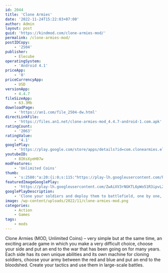 ```yaml
---
id: 2044
title: 'Clone Armies'
date: '2022-11-24T15:22:03+07:00'
author: Admin
layout: post
guid: 'https://kindmod.com/clone-armies-mod/'
permalink: /clone-armies-mod/
postIDCopy:
    - '2504'
publisher:
    - Elecube
operatingSystem:
    - 'Android 4.1'
priceApp:
    - '0'
priceCurrencyApp:
    - USD
versionApp:
    - 4.4.7
fileSizeApp:
    - 63.3Mb
downloadPage:
    - 'https://an1.com/file_2504-dw.html'
directLinkFile:
    - 'https://files.an1.net/clone-armies-mod_4.4.7-android-1.com.apk'
ratingCount:
    - '2063'
ratingValue:
    - '4.1'
googlePlay:
    - 'https://play.google.com/store/apps/details?id=com.clonearmies.elecube'
youtubeID:
    - 8IKsXyeH07w
modFeatures:
    - 'Unlimited Coins'
thumb:
    - 's:2580:"a:20:{i:0;s:115:"https://play-lh.googleusercontent.com/hxC4bs5fHWDIU7URfQaqrX93-zXKZ4JT3zRpvSuLqbQIBbYA0l4ZRgk6y9eiXVzIjMU=w526-h296";i:1;s:116:"https://play-lh.googleusercontent.com/KxH75iJJiRMqMxQQkJ7-gnIOyDXC2jJPyXw6FbYwk5vXBRxb1fnHGg8p4UpTaIH08yBO=w526-h296";i:2;s:115:"https://play-lh.googleusercontent.com/8WrHvfnwxJcWylqQ2eVjJRNYjwtXLZcR8Xj9C8PbgihnLBPPZKtexlTHN1MUwFt78Bc=w526-h296";i:3;s:115:"https://play-lh.googleusercontent.com/f-ufkr2f-JShLCOxDrGjdZ89SnZNeUno2LFoQSg3Tcq_GUgAlLeAue-sZ69HeBvRURA=w526-h296";i:4;s:115:"https://play-lh.googleusercontent.com/vHO4JUhXOPFYx9vfBhfNz4wt3UgNiU57-7BPUIyXcpJwCfCz6p4xSITE9t61eIeV2xs=w526-h296";i:5;s:116:"https://play-lh.googleusercontent.com/kHZZ2Ja4icH8PlRAWE1xtYplzygI_AQpb1WMMshtzV4z-5ssh_zgAea8NF9GwkQL2AD1=w526-h296";i:6;s:116:"https://play-lh.googleusercontent.com/XB8K4oA7U_bew16rIthRBjv1exPLg7-3L8rTKGhKbEjaf8OAbUjBW0roxfN36XMQ2pOn=w526-h296";i:7;s:115:"https://play-lh.googleusercontent.com/Ms7YGBnw5v_Htiyi1l7r_rLaZZiWt5ju8y1uIS7nwJes_Ff70GSyr6CLm_nvQdNVCAU=w526-h296";i:8;s:114:"https://play-lh.googleusercontent.com/wGFcvWAEM-lS6dLK3-Cp71XW60ElEyTX6xuWvfNKARDQ8iNacVVwZQ4gym8P6n9Lqw=w526-h296";i:9;s:115:"https://play-lh.googleusercontent.com/RbCKuf7g_2IqGWBk6xesJKcNbpze5bMoodwAXZtOAVbRBIg-5pJHz3zisFNAOpLXvao=w526-h296";i:10;s:115:"https://play-lh.googleusercontent.com/4DmJwz9TL-xi52kGRMTmPnI2SiuN0vVUPEFFPMdd35G2SrmQ9UdG1mpmDvlKLZ7xsK8=w526-h296";i:11;s:115:"https://play-lh.googleusercontent.com/lUzhXlFwhq2P-6k2oeSw-cxyQTbzf2imkZwsmCQunngzbG8YVI5jX6wJAFlkwJxcCVo=w526-h296";i:12;s:116:"https://play-lh.googleusercontent.com/0SZL6I99G4ryYZoIo0B923MlR5CrBjVv07OAcmXVM8BcgeDZpnLfoZ_p1CdkNWS9shc9=w526-h296";i:13;s:116:"https://play-lh.googleusercontent.com/p6W-kuGJStj1t5ZzOrEk-ElHgDEvGOHtw1mBXV8Be2FYtmBFOdg-QDt2owWQmJ78hrOw=w526-h296";i:14;s:116:"https://play-lh.googleusercontent.com/kWKhmelHynOdydixolsNwOystGAMDp2o3xKPKTjF8Tk_N6BNPI4giCHGx3m1XUODVsfz=w526-h296";i:15;s:115:"https://play-lh.googleusercontent.com/FGzqX7IbDEznzIVA0sRUXrQ4xenbJ0sT1mlmOLTafgvWFB7-D3HO3RjRXTsZp64BPiA=w526-h296";i:16;s:114:"https://play-lh.googleusercontent.com/C_axBD2quUAv7EyfcAILA8f16FtFfk7032Pk3hHMw_9f-JA4AyqgRQxfJxaNjDXa5w=w526-h296";i:17;s:115:"https://play-lh.googleusercontent.com/4z18qpwFSYFtIZt48EjxKvoZCvL_zhD72YvhAiGmcO_y6fUr4NKUKZgAKaTsHtS8EpU=w526-h296";i:18;s:115:"https://play-lh.googleusercontent.com/ZcKDDRAUBsXrhpFe08fXWccQ2fQ8YkkBviD6NmkNaBu4QjJjgbxU1HNemj2zIuX9dcU=w526-h296";i:19;s:114:"https://play-lh.googleusercontent.com/Thz7rW5Q8ePbEa906RUkFNdkvpdhGpQNJCO37pz1ulVS8VHUiFnEUCfOVfz6lpI1Ag=w526-h296";}";'
featuredImageGooglePlay:
    - 'https://play-lh.googleusercontent.com/ZwAiXV3rNGKTL6pWo51R3ipvL2I8b0BcLDVQyILHiJ6IKN5f4MaKdCtYLueaV2TONI_3'
googlePlayDescription:
    - 'Clone your soldiers and deploy them to battlefield, one by one, before building a whole army!How is Clone Armies different? 🔥 Because death of your troops is merely the beginning. When you spawn again as a new soldier, the previous troop will spawn as well and it will copy your actions from the previous round – you build your army step by step. Soldier by soldier.Clone yourself, fight, die and repeat!.'
image: /wp-content/uploads/2022/11/clone-armies-mod.png
categories:
    - Action
    - Games
tags:
    - mods
---
```


Clone Armies (MOD, Unlimited Coins) – very simple but at the same time, an exciting arcade game in which you make a very difficult choice, choose your side and put an end to the war that has been going on for many years. Each side has its own unique abilities and its own machine for cloning soldiers, choose your army between the red and blue and put an end to the bloodshed. Create your tactics and use them in large-scale battles.